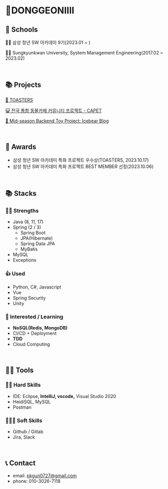 # 🐻DONGGEONIIII

## 📄 Schools

👨‍💻 삼성 청년 SW 아카데미 9기(2023.01 ~ )

👨‍🎓 Sungkyunkwan University, System Management Engineering(2017.02 ~ 2023.02)

<br>

## 📚 Projects

[🥐 TOASTERS](https://www.notion.so/TOASTERS-5caf9782610b4f70a86fddf306acd41e?pvs=21)

[😺 전국 통합 동물카페 커뮤니티 프로젝트 - CAPET](https://www.notion.so/CAPET-4d3b130467e94d32990592c887d987de?pvs=21)

[🐻 Mid-season Backend Toy Project: Icebear Blog](https://www.notion.so/mid-season-Backend-Toy-Project-Icebear-Blog-2eedfe42d25d445ebb9c2b5751517446?pvs=21)

<br>

## 🥇 Awards

- 삼성 청년 SW 아카데미 특화 프로젝트 우수상(TOASTERS, 2023.10.17)
- 삼성 청년 SW 아카데미 특화 프로젝트 BEST MEMBER 선정(2023.10.06)

<br>

## 📚 Stacks

### **💪🏼** Strengths

- Java (8, 11, 17)
- Spring (2 / 3)
    - Spring Boot
    - JPA(Hibernate)
    - Spring Data JPA
    - MyBatis
- MySQL
- Exceptions

### 👍 Used

- Python, C#, Javascript
- Vue
- Spring Security
- Unity

### 👀 Interested / Learning

- **NoSQL(Redis, MongoDB)**
- CI/CD + Deployment
- **TDD**
- Cloud Computing

<br>

## **💪🏼 Tools**

### 👩‍💻 Hard Skills

- IDE: Eclipse, **IntelliJ,  vscode,** Visual Studio 2020
- HeidiSQL, MySQL
- Postman

### 👨‍👧‍👦 Soft Skills

- Github / Gitlab
- Jira, Slack

<br>

## 📞 Contact

- email: pkgun0727@gmail.com
- phone: 010-3026-7118
